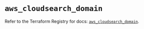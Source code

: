 # `aws_cloudsearch_domain`

Refer to the Terraform Registry for docs: [`aws_cloudsearch_domain`](https://registry.terraform.io/providers/hashicorp/aws/5.59.0/docs/resources/cloudsearch_domain).
